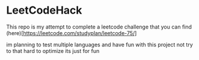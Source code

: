 # LeetCodeHack

This repo is my attempt to complete a leetcode challenge that you can find (here)[https://leetcode.com/studyplan/leetcode-75/]

im planning to test multiple languages and have fun with this project not try to that hard to optimize its just for fun
